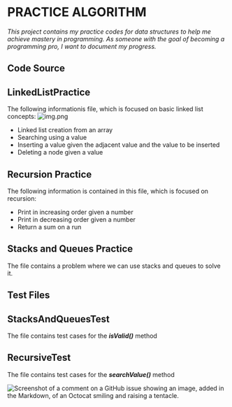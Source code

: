 # PRACTICE ALGORITHM
_This project contains my practice codes for data structures to help me achieve mastery in programming. As someone with the goal of becoming a programming pro, I want to document my progress._

## Code Source

## LinkedListPractice
The following informationis file, which is focused on basic linked list concepts:
![img.png](img.png)
- Linked list creation from an array
- Searching using a value
- Inserting a value given the adjacent value and the value to be inserted
- Deleting a node given a value

## Recursion Practice 
The following information is contained in this file, which is focused on recursion:

- Print in increasing order given a number
- Print in decreasing order given a number
- Return a sum on a run 

## Stacks and Queues Practice
The file contains a problem where we can use stacks and queues to solve it.

## Test Files

## StacksAndQueuesTest
The file contains test cases for the **_isValid()_** method 

## RecursiveTest
The file contains test cases for the **_searchValue()_** method
 


![Screenshot of a comment on a GitHub issue showing an image, added in the Markdown, of an Octocat smiling and raising a tentacle.](https://myoctocat.com/assets/images/base-octocat.svg)
        
